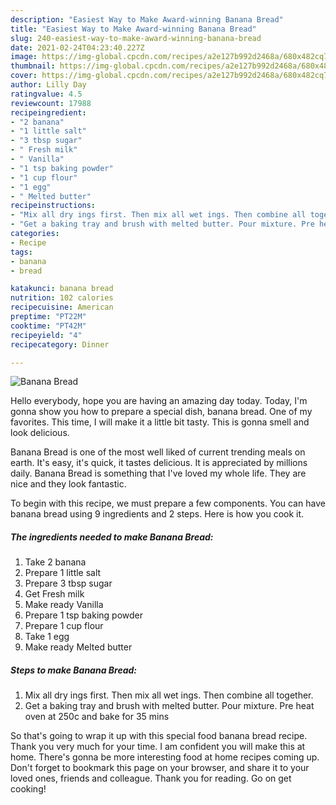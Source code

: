 ```yaml
---
description: "Easiest Way to Make Award-winning Banana Bread"
title: "Easiest Way to Make Award-winning Banana Bread"
slug: 240-easiest-way-to-make-award-winning-banana-bread
date: 2021-02-24T04:23:40.227Z
image: https://img-global.cpcdn.com/recipes/a2e127b992d2468a/680x482cq70/banana-bread-recipe-main-photo.jpg
thumbnail: https://img-global.cpcdn.com/recipes/a2e127b992d2468a/680x482cq70/banana-bread-recipe-main-photo.jpg
cover: https://img-global.cpcdn.com/recipes/a2e127b992d2468a/680x482cq70/banana-bread-recipe-main-photo.jpg
author: Lilly Day
ratingvalue: 4.5
reviewcount: 17988
recipeingredient:
- "2 banana"
- "1 little salt"
- "3 tbsp sugar"
- " Fresh milk"
- " Vanilla"
- "1 tsp baking powder"
- "1 cup flour"
- "1 egg"
- " Melted butter"
recipeinstructions:
- "Mix all dry ings first. Then mix all wet ings. Then combine all together."
- "Get a baking tray and brush with melted butter. Pour mixture. Pre heat oven at 250c and bake for 35 mins"
categories:
- Recipe
tags:
- banana
- bread

katakunci: banana bread 
nutrition: 102 calories
recipecuisine: American
preptime: "PT22M"
cooktime: "PT42M"
recipeyield: "4"
recipecategory: Dinner

---
```



![Banana Bread](https://img-global.cpcdn.com/recipes/a2e127b992d2468a/680x482cq70/banana-bread-recipe-main-photo.jpg)

Hello everybody, hope you are having an amazing day today. Today, I'm gonna show you how to prepare a special dish, banana bread. One of my favorites. This time, I will make it a little bit tasty. This is gonna smell and look delicious.



Banana Bread is one of the most well liked of current trending meals on earth. It's easy, it's quick, it tastes delicious. It is appreciated by millions daily. Banana Bread is something that I've loved my whole life. They are nice and they look fantastic.


To begin with this recipe, we must prepare a few components. You can have banana bread using 9 ingredients and 2 steps. Here is how you cook it.

<!--inarticleads1-->

##### The ingredients needed to make Banana Bread:

1. Take 2 banana
1. Prepare 1 little salt
1. Prepare 3 tbsp sugar
1. Get  Fresh milk
1. Make ready  Vanilla
1. Prepare 1 tsp baking powder
1. Prepare 1 cup flour
1. Take 1 egg
1. Make ready  Melted butter




<!--inarticleads2-->

##### Steps to make Banana Bread:

1. Mix all dry ings first. Then mix all wet ings. Then combine all together.
1. Get a baking tray and brush with melted butter. Pour mixture. Pre heat oven at 250c and bake for 35 mins




So that's going to wrap it up with this special food banana bread recipe. Thank you very much for your time. I am confident you will make this at home. There's gonna be more interesting food at home recipes coming up. Don't forget to bookmark this page on your browser, and share it to your loved ones, friends and colleague. Thank you for reading. Go on get cooking!
